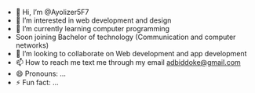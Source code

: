 - 👋 Hi, I’m @Ayolizer5F7
- 👀 I’m interested in web development and design 
- 🌱 I’m currently learning computer programming
- Soon joining Bachelor of technology (Communication and computer networks)
- 💞️ I’m looking to collaborate on Web development and app development 
- 📫 How to reach me text me through my email adbiddoke@gmail.com
- 😄 Pronouns: ...
- ⚡ Fun fact: ...

<!---
Ayolizer5F7/Ayolizer5F7 is a ✨ special ✨ repository because its `README.md` (this file) appears on your GitHub profile.
You can click the Preview link to take a look at your changes.
--->
